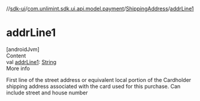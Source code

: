 //[sdk-ui](../../../index.md)/[com.unlimint.sdk.ui.api.model.payment](../index.md)/[ShippingAddress](index.md)/[addrLine1](addr-line1.md)



# addrLine1  
[androidJvm]  
Content  
val [addrLine1](addr-line1.md): [String](https://kotlinlang.org/api/latest/jvm/stdlib/kotlin/-string/index.html)  
More info  


First line of the street address or equivalent local portion of the Cardholder shipping address associated with the card used for this purchase. Can include street and house number

  



